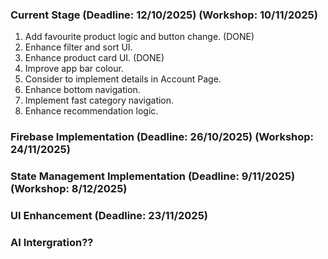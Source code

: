 ### Current Stage (Deadline: 12/10/2025) (Workshop: 10/11/2025)
1. Add favourite product logic and button change. (DONE)
2. Enhance filter and sort UI. 
3. Enhance product card UI. (DONE)
4. Improve app bar colour.
5. Consider to implement details in Account Page.
6. Enhance bottom navigation.
7. Implement fast category navigation. 
8. Enhance recommendation logic.


### Firebase Implementation (Deadline: 26/10/2025) (Workshop: 24/11/2025)


### State Management Implementation (Deadline: 9/11/2025) (Workshop: 8/12/2025)


### UI Enhancement (Deadline: 23/11/2025) 


### AI Intergration??